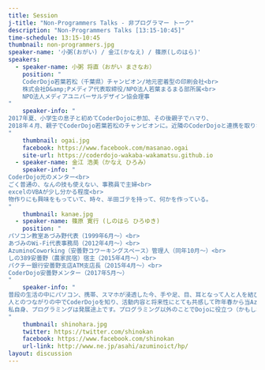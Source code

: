 ```yaml
---
title: Session
j-title: "Non-Programmers Talks - 非プログラマー トーク"
description: "Non-Programmers Talks [13:15-10:45]"
time-schedule: 13:15-10:45
thumbnail: non-programmers.jpg
speaker-name: '小粥(おがい) / 金江(かなえ) / 篠原(しのはら)'
speakers:
  - speaker-name: 小粥 将直（おがい まさなお）
    position: "
    CoderDojo若葉若松（千葉県）チャンピオン/地元密着型の印刷会社<br>
    株式会社D&amp;Pメディア代表取締役/NPO法人若葉まるまる部所属<br>
    NPO法人メディアユニバーサルデザイン協会理事
"
    speaker-info: "
2017年夏、小学生の息子と初めてCoderDojoに参加、その後親子でハマり、
2018年４月、親子でCoderDojo若葉若松のチャンピオンに。近隣のCoderDojoと連携を取りながら小学校での出前授業などを行う。
"
    thumbnail: ogai.jpg
    facebook: https://www.facebook.com/masanao.ogai
    site-url: https://coderdojo-wakaba-wakamatsu.github.io
  - speaker-name: 金江 浩美（かなえ ひろみ）
    speaker-info: "
CoderDojo光のメンター<br>
ごく普通の、なんの技も使えない、事務員で主婦<br>
excelのVBAが少し分かる程度<br>
物作りにも興味をもっていて、時々、半田ゴテを持って、何かを作っている。
"
    thumbnail: kanae.jpg
  - speaker-name: 篠原 寛行 (しのはら ひろゆき)
    position: "
パソコン教室あづみ野代表（1999年6月～）<br>
あづみのWi-Fi代表事務局（2012年4月～）<br>
AzuminoCoworking（安曇野コワーキングスペース）管理人（同年10月～）<br>
しの389安曇野（農家民宿）宿主（2015年4月～）<br>
パクチー銀行安曇野支店ATM支店長（2015年4月～）<br>
CoderDojo安曇野メンター（2017年5月～）
"
    speaker-info: "
普段の生活の中にパソコン、携帯、スマホが浸透した今、手や足、目、耳となって人と人を結び、自立を助けてくれる道具として正しく使われますように、と・・・パソコン教室を開業しました。<br>
人とのつながりの中でCoderDojoを知り、活動内容と将来性にとても共感して昨年春から当AzuminoCoworkingでCoderDojo安曇野を始めることになりました。<br>
私自身、プログラミングは発展途上です。プログラミング以外のことでDojoに役立つ（かもしれない）ことをお伝えできればと思います。
"
    thumbnail: shinohara.jpg
    twitter: https://twitter.com/shinokan
    facebook: https://www.facebook.com/shinokan
    url-link: http://www.ne.jp/asahi/azuminoict/hp/
layout: discussion
---
```

